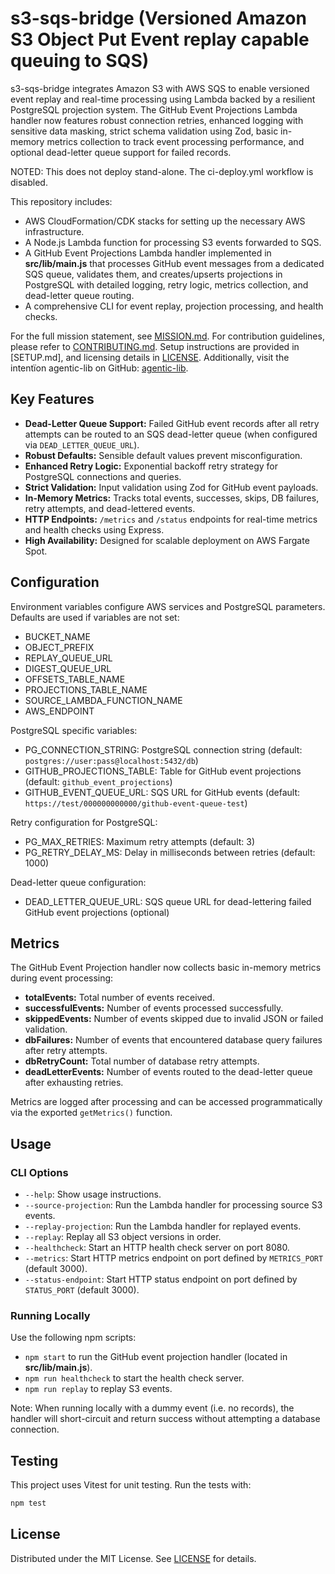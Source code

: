 # s3-sqs-bridge (Versioned Amazon S3 Object Put Event replay capable queuing to SQS)

s3-sqs-bridge integrates Amazon S3 with AWS SQS to enable versioned event replay and real-time processing using Lambda backed by a resilient PostgreSQL projection system. The GitHub Event Projections Lambda handler now features robust connection retries, enhanced logging with sensitive data masking, strict schema validation using Zod, basic in-memory metrics collection to track event processing performance, and optional dead-letter queue support for failed records.

NOTED: This does not deploy stand-alone. The ci-deploy.yml workflow is disabled.

This repository includes:

- AWS CloudFormation/CDK stacks for setting up the necessary AWS infrastructure.
- A Node.js Lambda function for processing S3 events forwarded to SQS.
- A GitHub Event Projections Lambda handler implemented in **src/lib/main.js** that processes GitHub event messages from a dedicated SQS queue, validates them, and creates/upserts projections in PostgreSQL with detailed logging, retry logic, metrics collection, and dead-letter queue routing.
- A comprehensive CLI for event replay, projection processing, and health checks.

For the full mission statement, see [MISSION.md](MISSION.md). For contribution guidelines, please refer to [CONTRIBUTING.md](CONTRIBUTING.md). Setup instructions are provided in [SETUP.md], and licensing details in [LICENSE](LICENSE).
Additionally, visit the intentïon agentic-lib on GitHub: [agentic-lib](https://github.com/xn-intenton-z2a/agentic-lib).

## Key Features

- **Dead-Letter Queue Support:** Failed GitHub event records after all retry attempts can be routed to an SQS dead-letter queue (when configured via `DEAD_LETTER_QUEUE_URL`).
- **Robust Defaults:** Sensible default values prevent misconfiguration.
- **Enhanced Retry Logic:** Exponential backoff retry strategy for PostgreSQL connections and queries.
- **Strict Validation:** Input validation using Zod for GitHub event payloads.
- **In-Memory Metrics:** Tracks total events, successes, skips, DB failures, retry attempts, and dead-lettered events.
- **HTTP Endpoints:** `/metrics` and `/status` endpoints for real-time metrics and health checks using Express.
- **High Availability:** Designed for scalable deployment on AWS Fargate Spot.

## Configuration

Environment variables configure AWS services and PostgreSQL parameters. Defaults are used if variables are not set:

- BUCKET_NAME
- OBJECT_PREFIX
- REPLAY_QUEUE_URL
- DIGEST_QUEUE_URL
- OFFSETS_TABLE_NAME
- PROJECTIONS_TABLE_NAME
- SOURCE_LAMBDA_FUNCTION_NAME
- AWS_ENDPOINT

PostgreSQL specific variables:

- PG_CONNECTION_STRING: PostgreSQL connection string (default: `postgres://user:pass@localhost:5432/db`)
- GITHUB_PROJECTIONS_TABLE: Table for GitHub event projections (default: `github_event_projections`)
- GITHUB_EVENT_QUEUE_URL: SQS URL for GitHub events (default: `https://test/000000000000/github-event-queue-test`)

Retry configuration for PostgreSQL:

- PG_MAX_RETRIES: Maximum retry attempts (default: 3)
- PG_RETRY_DELAY_MS: Delay in milliseconds between retries (default: 1000)

Dead-letter queue configuration:

- DEAD_LETTER_QUEUE_URL: SQS queue URL for dead-lettering failed GitHub event projections (optional)

## Metrics

The GitHub Event Projection handler now collects basic in-memory metrics during event processing:

- **totalEvents:** Total number of events received.
- **successfulEvents:** Number of events processed successfully.
- **skippedEvents:** Number of events skipped due to invalid JSON or failed validation.
- **dbFailures:** Number of events that encountered database query failures after retry attempts.
- **dbRetryCount:** Total number of database retry attempts.
- **deadLetterEvents:** Number of events routed to the dead-letter queue after exhausting retries.

Metrics are logged after processing and can be accessed programmatically via the exported `getMetrics()` function.

## Usage

### CLI Options

- `--help`: Show usage instructions.
- `--source-projection`: Run the Lambda handler for processing source S3 events.
- `--replay-projection`: Run the Lambda handler for replayed events.
- `--replay`: Replay all S3 object versions in order.
- `--healthcheck`: Start an HTTP health check server on port 8080.
- `--metrics`: Start HTTP metrics endpoint on port defined by `METRICS_PORT` (default 3000).
- `--status-endpoint`: Start HTTP status endpoint on port defined by `STATUS_PORT` (default 3000).

### Running Locally

Use the following npm scripts:

- `npm start` to run the GitHub event projection handler (located in **src/lib/main.js**).
- `npm run healthcheck` to start the health check server.
- `npm run replay` to replay S3 events.

Note: When running locally with a dummy event (i.e. no records), the handler will short-circuit and return success without attempting a database connection.

## Testing

This project uses Vitest for unit testing. Run the tests with:

```bash
npm test
```

## License

Distributed under the MIT License. See [LICENSE](LICENSE) for details.